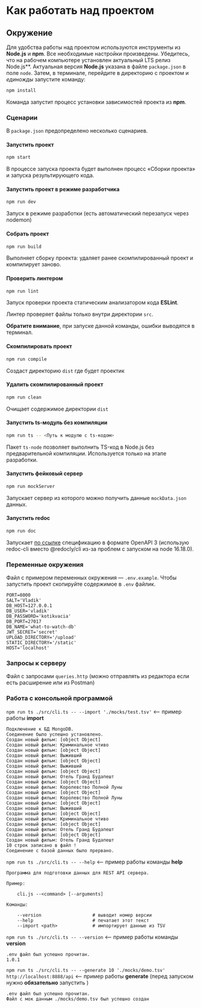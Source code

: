 # Как работать над проектом

## Окружение

Для удобства работы над проектом используются инструменты из **Node.js** и **npm**. Все необходимые настройки произведены. Убедитесь, что на рабочем компьютере установлен актуальный LTS релиз Node.js**. Актуальная версия **Node.js** указана в файле `package.json` в поле `node`. Затем, в терминале, перейдите в директорию с проектом и _единожды_ запустите команду:

```bash
npm install
```

Команда запустит процесс установки зависимостей проекта из **npm**.

### Сценарии

В `package.json` предопределено несколько сценариев.

#### Запустить проект

```bash
npm start
```

В процессе запуска проекта будет выполнен процесс «Сборки проекта» и запуска результирующего кода.

#### Запустить проект в режиме разработчика

```bash
npm run dev
```

Запуск в режиме разработки (есть автоматический перезапуск через nodemon)

#### Собрать проект

```bash
npm run build
```

Выполняет сборку проекта: удаляет ранее скомпилированный проект и компилирует заново.

#### Проверить линтером

```bash
npm run lint
```

Запуск проверки проекта статическим анализатором кода **ESLint**.

Линтер проверяет файлы только внутри директории `src`.

**Обратите внимание**, при запуске данной команды, ошибки выводятся в терминал.

#### Скомпилировать проект

```bash
npm run compile
```

Создаст директорию `dist` где будет проектик

#### Удалить скомпилированный проект

```bash
npm run clean
```

Очищает содержимое директории `dist`

#### Запустить ts-модуль без компиляции

```bash
npm run ts -- <Путь к модулю с ts-кодом>
```

Пакет `ts-node` позволяет выполнить TS-код в Node.js без предварительной компиляции. Используется только на этапе разработки.

#### Запустить фейковый сервер

```bash
npm run mockServer
```

Запускает сервер из которого можно получить данные `mockData.json` данных.

#### Запустить redoc

```bash
npm run doc
```

Запускает [по ссылке](http://localhost:8080) спецификацию в формате OpenAPI 3 (использую redoc-cli вместо @redocly/cli из-за проблем с запуском на node 16.18.0).

### Переменные окружения

Файл с примером переменных окружения — `.env.example`.
Чтобы запустить проект скопируйте содержимое в `.env` файлик.

```plaintext
PORT=8000
SALT='Vladik'
DB_HOST=127.0.0.1
DB_USER='vladik'
DB_PASSWORD='kotikvacia'
DB_PORT=27017
DB_NAME='what-to-watch-db'
JWT_SECRET='secret'
UPLOAD_DIRECTORY='/upload'
STATIC_DIRECTORY='/static'
HOST='localhost'
```

### Запросы к серверу

Файл с запросами `queries.http` (можно отправлять из редактора если есть расширение или из Postman)

### Работа с консольной программой

`npm run ts ./src/cli.ts -- --import './mocks/test.tsv'` <— пример работы **import**

```plaintext
Подключение к БД MongoDB.
Соединение было успешно установлено.
Создан новый фильм: [object Object]
Создан новый фильм: Криминальное чтиво
Создан новый фильм: [object Object]
Создан новый фильм: Выживший
Создан новый фильм: [object Object]
Создан новый фильм: Выживший
Создан новый фильм: [object Object]
Создан новый фильм: Отель Гранд Будапешт
Создан новый фильм: [object Object]
Создан новый фильм: Королевство Полной Луны
Создан новый фильм: [object Object]
Создан новый фильм: Королевство Полной Луны
Создан новый фильм: [object Object]
Создан новый фильм: Выживший
Создан новый фильм: [object Object]
Создан новый фильм: Криминальное чтиво
Создан новый фильм: [object Object]
Создан новый фильм: Отель Гранд Будапешт
Создан новый фильм: [object Object]
Создан новый фильм: Отель Гранд Будапешт
10 строк записано в файл !
Соединение с базой данных было прервано.
```

`npm run ts ./src/cli.ts -- --help` <– пример работы команды **help**

```plaintext
Программа для подготовки данных для REST API сервера.

Пример:

    cli.js --<command> [--arguments]
    
Команды:

    --version                   # выводит номер версии
    --help                      # печатает этот текст
    --import <path>             # импортирует данные из TSV
```

`npm run ts ./src/cli.ts -- --version` <– пример работы команды **version**

```plaintext
.env файл был успешно прочитан.
1.0.1
```

`npm run ts ./src/cli.ts -- --generate 10 './mocks/demo.tsv' http://localhost:8888/api` <– пример работы **generate** (перед запуском нужно **обязательно** запустить )

```plaintext
.env файл был успешно прочитан.
Файл с мок данным ./mocks/demo.tsv был успешно создан
```
